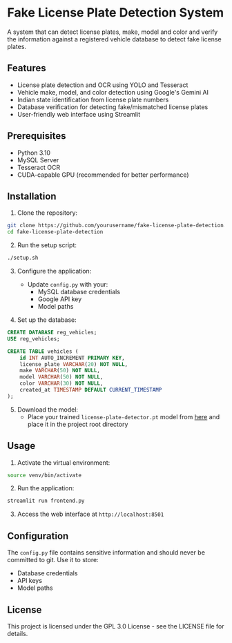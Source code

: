 # Fake License Plate Detection System

A system that can detect license plates, make, model and color and verify the information against a registered vehicle database to detect fake license plates.

## Features

- License plate detection and OCR using YOLO and Tesseract
- Vehicle make, model, and color detection using Google's Gemini AI
- Indian state identification from license plate numbers
- Database verification for detecting fake/mismatched license plates
- User-friendly web interface using Streamlit

## Prerequisites

- Python 3.10
- MySQL Server
- Tesseract OCR
- CUDA-capable GPU (recommended for better performance)


## Installation

1. Clone the repository:
```bash
git clone https://github.com/yourusername/fake-license-plate-detection.git
cd fake-license-plate-detection
```

2. Run the setup script:
```bash
./setup.sh
```

3. Configure the application:
   - Update `config.py` with your:
     - MySQL database credentials
     - Google API key
     - Model paths

4. Set up the database:
```sql
CREATE DATABASE reg_vehicles;
USE reg_vehicles;

CREATE TABLE vehicles (
    id INT AUTO_INCREMENT PRIMARY KEY,
    license_plate VARCHAR(20) NOT NULL,
    make VARCHAR(50) NOT NULL,
    model VARCHAR(50) NOT NULL,
    color VARCHAR(30) NOT NULL,
    created_at TIMESTAMP DEFAULT CURRENT_TIMESTAMP
);
```

5. Download the model:
   - Place your trained `license-plate-detector.pt` model from [here](https://drive.google.com/file/d/1XHyNdpZI8eTiea3tn_sVIXhWV9Ys0GR0/view?usp=sharing) and place it in the project root directory

## Usage

1. Activate the virtual environment:
```bash
source venv/bin/activate  
```

2. Run the application:
```bash
streamlit run frontend.py
```

3. Access the web interface at `http://localhost:8501`


## Configuration

The `config.py` file contains sensitive information and should never be committed to git. Use it to store:
- Database credentials
- API keys
- Model paths

## License

This project is licensed under the GPL 3.0 License - see the LICENSE file for details.

